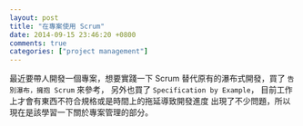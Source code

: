 ```yaml
---
layout: post
title: "在專案使用 Scrum"
date: 2014-09-15 23:46:20 +0800
comments: true
categories: ["project management"]
---
```



<!-- more -->

最近要帶人開發一個專案，想要實踐一下 Scrum 替代原有的瀑布式開發，買了 `告別瀑布，擁抱 Scrum` 來參考，
另外也買了 `Specification by Example`， 目前工作上才會有東西不符合規格或是時間上的拖延導致開發進度
出現了不少問題，所以現在是該學習一下關於專案管理的部分。